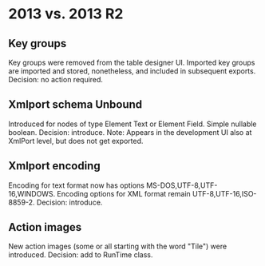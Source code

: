 # 2013 vs. 2013 R2
## Key groups
Key groups were removed from the table designer UI. Imported key groups are imported and stored, nonetheless, and included in subsequent exports. Decision: no action required.
## Xmlport schema Unbound
Introduced for nodes of type Element Text or Element Field. Simple nullable boolean. Decision: introduce.
Note: Appears in the development UI also at XmlPort level, but does not get exported.
## Xmlport encoding
Encoding for text format now has options MS-DOS,UTF-8,UTF-16,WINDOWS. Encoding options for XML format remain UTF-8,UTF-16,ISO-8859-2. Decision: introduce.
## Action images
New action images (some or all starting with the word "Tile") were introduced. Decision: add to RunTime class.
